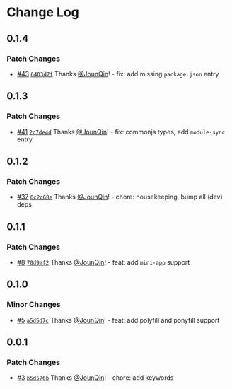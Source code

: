 # Change Log

## 0.1.4

### Patch Changes

- [#43](https://github.com/un-ts/ab64/pull/43) [`6403d7f`](https://github.com/un-ts/ab64/commit/6403d7f93654bcbdd72132864b5316796649c49d) Thanks [@JounQin](https://github.com/JounQin)! - fix: add missing `package.json` entry

## 0.1.3

### Patch Changes

- [#41](https://github.com/un-ts/ab64/pull/41) [`2c7de4d`](https://github.com/un-ts/ab64/commit/2c7de4d6a13ee883fd1aca0cbaedcd1eaf357cf2) Thanks [@JounQin](https://github.com/JounQin)! - fix: commonjs types, add `module-sync` entry

## 0.1.2

### Patch Changes

- [#37](https://github.com/un-ts/ab64/pull/37) [`6c2c68e`](https://github.com/un-ts/ab64/commit/6c2c68eea6acca813389dc86e625cd7acebdcb21) Thanks [@JounQin](https://github.com/JounQin)! - chore: housekeeping, bump all (dev) deps

## 0.1.1

### Patch Changes

- [#8](https://github.com/un-ts/ab64/pull/8) [`70d9af2`](https://github.com/un-ts/ab64/commit/70d9af21940b81edbe5fc150ba2b85d870522e87) Thanks [@JounQin](https://github.com/JounQin)! - feat: add `mini-app` support

## 0.1.0

### Minor Changes

- [#5](https://github.com/un-ts/ab64/pull/5) [`a5d5d7c`](https://github.com/un-ts/ab64/commit/a5d5d7c1f514371f715d101237ce64305254604f) Thanks [@JounQin](https://github.com/JounQin)! - feat: add polyfill and ponyfill support

## 0.0.1

### Patch Changes

- [#3](https://github.com/un-ts/ab64/pull/3) [`b5d576b`](https://github.com/un-ts/ab64/commit/b5d576bd65769f7f135205ad114499b3d0a683d8) Thanks [@JounQin](https://github.com/JounQin)! - chore: add keywords
